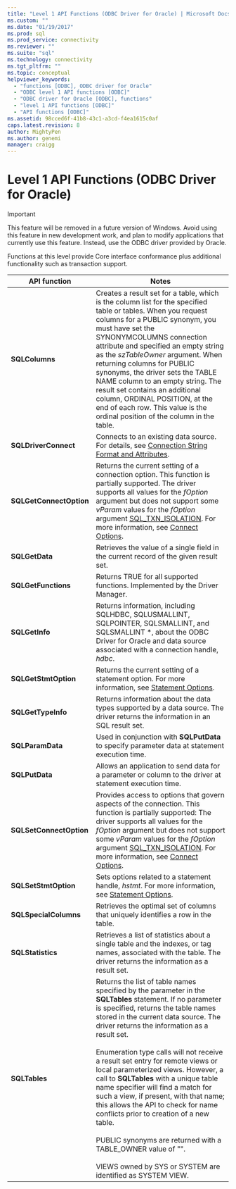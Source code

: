 ```yaml
---
title: "Level 1 API Functions (ODBC Driver for Oracle) | Microsoft Docs"
ms.custom: ""
ms.date: "01/19/2017"
ms.prod: sql
ms.prod_service: connectivity
ms.reviewer: ""
ms.suite: "sql"
ms.technology: connectivity
ms.tgt_pltfrm: ""
ms.topic: conceptual
helpviewer_keywords: 
  - "functions [ODBC], ODBC driver for Oracle"
  - "ODBC level 1 API functions [ODBC]"
  - "ODBC driver for Oracle [ODBC], functions"
  - "level 1 API functions [ODBC]"
  - "API functions [ODBC]"
ms.assetid: 98cced6f-41b8-43c1-a3cd-f4ea1615c0af
caps.latest.revision: 8
author: MightyPen
ms.author: genemi
manager: craigg
---
```

# Level 1 API Functions (ODBC Driver for Oracle)
> [!IMPORTANT]  
>  This feature will be removed in a future version of Windows. Avoid using this feature in new development work, and plan to modify applications that currently use this feature. Instead, use the ODBC driver provided by Oracle.  
  
 Functions at this level provide Core interface conformance plus additional functionality such as transaction support.  
  
|API function|Notes|  
|------------------|-----------|  
|**SQLColumns**|Creates a result set for a table, which is the column list for the specified table or tables. When you request columns for a PUBLIC synonym, you must have set the SYNONYMCOLUMNS connection attribute and specified an empty string as the *szTableOwner* argument. When returning columns for PUBLIC synonyms, the driver sets the TABLE NAME column to an empty string. The result set contains an additional column, ORDINAL POSITION, at the end of each row. This value is the ordinal position of the column in the table.|  
|**SQLDriverConnect**|Connects to an existing data source. For details, see [Connection String Format and Attributes](../../odbc/microsoft/connection-string-format-and-attributes.md).|  
|**SQLGetConnectOption**|Returns the current setting of a connection option. This function is partially supported. The driver supports all values for the *fOption* argument but does not support some *vParam* values for the *fOption* argument [SQL_TXN_ISOLATION](../../odbc/microsoft/connect-options.md). For more information, see [Connect Options](../../odbc/microsoft/connect-options.md).|  
|**SQLGetData**|Retrieves the value of a single field in the current record of the given result set.|  
|**SQLGetFunctions**|Returns TRUE for all supported functions. Implemented by the Driver Manager.|  
|**SQLGetInfo**|Returns information, including SQLHDBC, SQLUSMALLINT, SQLPOINTER, SQLSMALLINT, and SQLSMALLINT \*, about the ODBC Driver for Oracle and data source associated with a connection handle, *hdbc*.|  
|**SQLGetStmtOption**|Returns the current setting of a statement option. For more information, see [Statement Options](../../odbc/microsoft/statement-options.md).|  
|**SQLGetTypeInfo**|Returns information about the data types supported by a data source. The driver returns the information in an SQL result set.|  
|**SQLParamData**|Used in conjunction with **SQLPutData** to specify parameter data at statement execution time.|  
|**SQLPutData**|Allows an application to send data for a parameter or column to the driver at statement execution time.|  
|**SQLSetConnectOption**|Provides access to options that govern aspects of the connection. This function is partially supported: The driver supports all values for the *fOption* argument but does not support some *vParam* values for the *fOption* argument [SQL_TXN_ISOLATION](../../odbc/microsoft/connect-options.md). For more information, see [Connect Options](../../odbc/microsoft/connect-options.md).|  
|**SQLSetStmtOption**|Sets options related to a statement handle, *hstmt*. For more information, see [Statement Options](../../odbc/microsoft/statement-options.md).|  
|**SQLSpecialColumns**|Retrieves the optimal set of columns that uniquely identifies a row in the table.|  
|**SQLStatistics**|Retrieves a list of statistics about a single table and the indexes, or tag names, associated with the table. The driver returns the information as a result set.|  
|**SQLTables**|Returns the list of table names specified by the parameter in the **SQLTables** statement. If no parameter is specified, returns the table names stored in the current data source. The driver returns the information as a result set.<br /><br /> Enumeration type calls will not receive a result set entry for remote views or local parameterized views. However, a call to **SQLTables** with a unique table name specifier will find a match for such a view, if present, with that name; this allows the API to check for name conflicts prior to creation of a new table.<br /><br /> PUBLIC synonyms are returned with a TABLE_OWNER value of "".<br /><br /> VIEWS owned by SYS or SYSTEM are identified as SYSTEM VIEW.|
